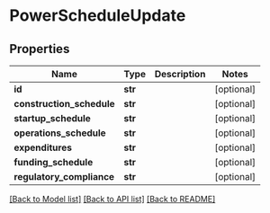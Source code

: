 # PowerScheduleUpdate

## Properties
Name | Type | Description | Notes
------------ | ------------- | ------------- | -------------
**id** | **str** |  | [optional] 
**construction_schedule** | **str** |  | [optional] 
**startup_schedule** | **str** |  | [optional] 
**operations_schedule** | **str** |  | [optional] 
**expenditures** | **str** |  | [optional] 
**funding_schedule** | **str** |  | [optional] 
**regulatory_compliance** | **str** |  | [optional] 

[[Back to Model list]](../README.md#documentation-for-models) [[Back to API list]](../README.md#documentation-for-api-endpoints) [[Back to README]](../README.md)


